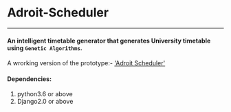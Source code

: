 # Adroit-Scheduler
----------------------------------------------------------------------------------------------------------------------------
#### An intelligent timetable generator that generates University timetable using `Genetic Algorithms`.

  A wrorking version of the prototype:- ['Adroit Scheduler'](http://abhik.pythonanywhere.com/)
  
 #### Dependencies:
 1. python3.6 or above
 2. Django2.0 or above
